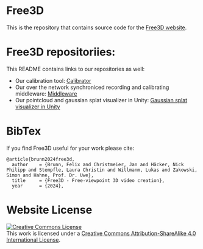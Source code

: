 # Free3D

This is the repository that contains source code for the [Free3D website](https://hfu-dm-free3d.github.io/free3d.github.io/).

# Free3D repositoriies:

This README contains links to our repositories as well:

- Our calibration tool: [Calibrator](https://github.com/HFU-DM-free3D/calibrating)
- Our over the network synchroniced recording and calibrating middleware: [Middleware](https://github.com/HFU-DM-free3D/RecorderOperator)
- Our pointcloud and gaussian splat visualizer in Unity: [Gaussian splat visualizer in Unity](https://github.com/HFU-DM-free3D/UnityGaussianSplatting)

# BibTex

If you find Free3D useful for your work please cite:
```
@article{brunn2024free3d,
  author    = {Brunn, Felix and Christmeier, Jan and Häcker, Nick Philipp and Stempfle, Laura Christin and Willmanm, Lukas and Zakowski, Simon and Hahne, Prof. Dr. Uwe},
  title     = {Free3D - Free-viewpoint 3D video creation},
  year      = {2024},
```

# Website License
<a rel="license" href="http://creativecommons.org/licenses/by-sa/4.0/"><img alt="Creative Commons License" style="border-width:0" src="https://i.creativecommons.org/l/by-sa/4.0/88x31.png" /></a><br />This work is licensed under a <a rel="license" href="http://creativecommons.org/licenses/by-sa/4.0/">Creative Commons Attribution-ShareAlike 4.0 International License</a>.
